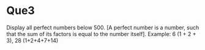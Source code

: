 # Que3

Display all perfect numbers below 500. [A perfect number is a number, such that the sum of its factors is equal to the number itself]. Example: 6 (1 + 2 + 3), 28 (1+2+4+7+14)
